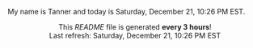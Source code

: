 My name is Tanner and today is Saturday, December 21, 10:26 PM EST.

<p align="center">This <i>README</i> file is generated <b>every 3 hours</b>!</br>Last refresh: Saturday, December 21, 10:26 PM EST<br /></p>
